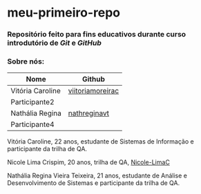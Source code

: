 # meu-primeiro-repo


### Repositório feito para fins educativos durante curso introdutório de *Git* e *GitHub*

### Sobre nós:
| Nome         | Github |
|--------------|-------|
| Vitória Caroline    | [viitoriamoreirac](https://github.com/viitoriamoreirac/)   | 
| Participante2  |     | 
| Nathália Regina   |  [nathreginavt](https://github.com/nathreginavt)   |
| Participante4  |     |

Vitória Caroline, 22 anos, estudante de Sistemas de Informação e participante da trilha de QA.

Nicole Lima Crispim, 20 anos, trilha de QA, [Nicole-LimaC](https://github.com/Nicole-LimaC)

Nathália Regina Vieira Teixeira, 21 anos, estudante de Análise e Desenvolvimento de Sistemas e participante da trilha de QA.  
